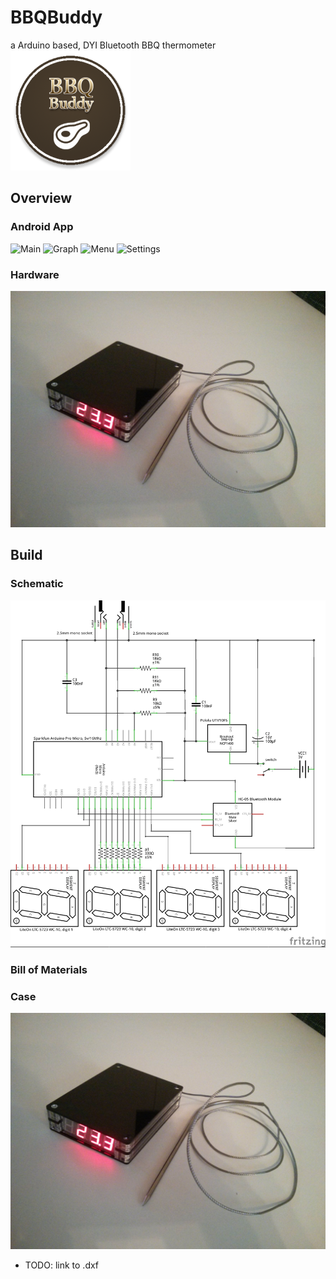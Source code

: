 # BBQBuddy
a Arduino based, DYI Bluetooth BBQ thermometer
![Logo](/app/src/main/res/mipmap-xxxhdpi/bbq.png)

## Overview
### Android App
![Main](/Media/current.jpg)
![Graph](/Media/graph_portrait.jpg)
![Menu](/Media/menu.jpg)
![Settings](/Media/settings.jpg)

### Hardware
![Case](/Media/casing.jpg)

## Build 
### Schematic
![Schematic](/Media/bbqbuddy_schematic.jpg)

### Bill of Materials

### Case
![Case](/Media/casing.jpg)
* TODO: link to .dxf

